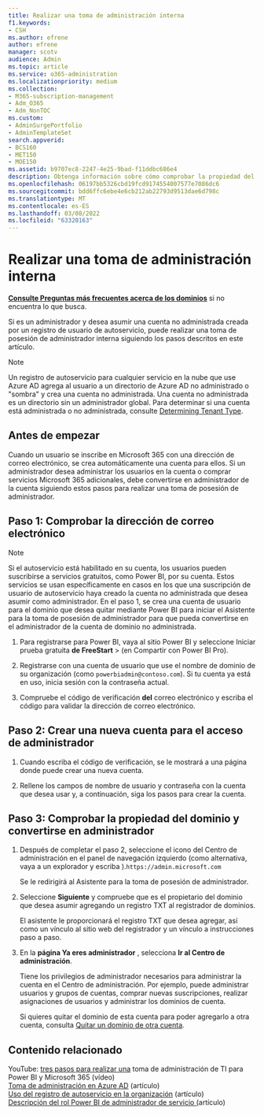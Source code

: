 ```yaml
---
title: Realizar una toma de administración interna
f1.keywords:
- CSH
ms.author: efrene
author: efrene
manager: scotv
audience: Admin
ms.topic: article
ms.service: o365-administration
ms.localizationpriority: medium
ms.collection:
- M365-subscription-management
- Adm_O365
- Adm_NonTOC
ms.custom:
- AdminSurgePortfolio
- AdminTemplateSet
search.appverid:
- BCS160
- MET150
- MOE150
ms.assetid: b9707ec8-2247-4e25-9bad-f11ddbc686e4
description: Obtenga información sobre cómo comprobar la propiedad del dominio y el correo electrónico para asumir una cuenta no administrada creada por un registro de usuario de autoservicio en Microsoft 365.
ms.openlocfilehash: 06197bb5326cbd19fcd9174554007577e7086dc6
ms.sourcegitcommit: bdd6ffc6ebe4e6cb212ab22793d9513dae6d798c
ms.translationtype: MT
ms.contentlocale: es-ES
ms.lasthandoff: 03/08/2022
ms.locfileid: "63320163"
---
```

# <a name="perform-an-internal-admin-takeover"></a>Realizar una toma de administración interna

 **[Consulte Preguntas más frecuentes acerca de los dominios](../setup/domains-faq.yml)** si no encuentra lo que busca.

Si es un administrador y desea asumir una cuenta no administrada creada por un registro de usuario de autoservicio, puede realizar una toma de posesión de administrador interna siguiendo los pasos descritos en este artículo.

> [!NOTE]
> Un registro de autoservicio para cualquier servicio en la nube que use Azure AD agrega al usuario a un directorio de Azure AD no administrado o "sombra" y crea una cuenta no administrada. Una cuenta no administrada es un directorio sin un administrador global. Para determinar si una cuenta está administrada o no administrada, consulte [Determining Tenant Type](/power-platform/admin/powerapps-gdpr-dsr-guide-systemlogs#determining-tenant-type). 
  
## <a name="before-you-begin"></a>Antes de empezar

Cuando un usuario se inscribe en Microsoft 365 con una dirección de correo electrónico, se crea automáticamente una cuenta para ellos. Si un administrador desea administrar los usuarios en la cuenta o comprar servicios Microsoft 365 adicionales, debe convertirse en administrador de la cuenta siguiendo estos pasos para realizar una toma de posesión de administrador.

## <a name="step-1-verify-your-email-address"></a>Paso 1: Comprobar la dirección de correo electrónico

> [!NOTE]
> Si el autoservicio está habilitado en su cuenta, los usuarios pueden suscribirse a servicios gratuitos, como Power BI, por su cuenta. Estos servicios se usan específicamente en casos en los que una suscripción de usuario de autoservicio haya creado la cuenta no administrada que desea asumir como administrador. En el paso 1, se crea una cuenta de usuario para el dominio que desea quitar mediante Power BI para iniciar el Asistente para la toma de posesión de administrador para que pueda convertirse en el administrador de la cuenta de dominio no administrada.

1. Para registrarse para Power BI, vaya al sitio Power BI y seleccione Iniciar [](https://powerbi.com) prueba gratuita **de FreeStart** >  (en Compartir con Power BI Pro). 

2. Registrarse con una cuenta de usuario que use el nombre de dominio de su organización (como `powerbiadmin@contoso.com`). Si tu cuenta ya está en uso, inicia sesión con la contraseña actual.

3. Compruebe el código de verificación **del** correo electrónico y escriba el código para validar la dirección de correo electrónico.

## <a name="step-2-create-a-new-account-for-admin-access"></a>Paso 2: Crear una nueva cuenta para el acceso de administrador

1. Cuando escriba el código de verificación, se le mostrará a una página donde puede crear una nueva cuenta.

2. Rellene los campos de nombre de usuario y contraseña con la cuenta que desea usar y, a continuación, siga los pasos para crear la cuenta.

## <a name="step-3-verify-domain-ownership-and-become-the-admin"></a>Paso 3: Comprobar la propiedad del dominio y convertirse en administrador

1. Después de completar el paso 2, seleccione el icono del Centro de administración en el panel de navegación izquierdo (como alternativa, vaya a un explorador y escriba ).`https://admin.microsoft.com`

    Se le redirigirá al Asistente para la toma de posesión de administrador.

2. Seleccione **Siguiente** y compruebe que es el propietario del dominio que desea asumir agregando un registro TXT al registrador de dominios.

    El asistente le proporcionará el registro TXT que desea agregar, así como un vínculo al sitio web del registrador y un vínculo a instrucciones paso a paso.

3. En la **página Ya eres administrador** , selecciona **Ir al Centro de administración**.

    Tiene los privilegios de administrador necesarios para administrar la cuenta en el Centro de administración. Por ejemplo, puede administrar usuarios y grupos de cuentas, comprar nuevas suscripciones, realizar asignaciones de usuarios y administrar los dominios de cuenta.

    Si quieres quitar el dominio de esta cuenta para poder agregarlo a otra cuenta, consulta [Quitar un dominio de otra cuenta](remove-a-domain-from-another-account.md).
  
## <a name="related-content"></a>Contenido relacionado

YouTube: [tres pasos para realizar una](https://www.youtube.com/watch?v=xt5EsrQBZZk) toma de administración de TI para Power BI y Microsoft 365 (vídeo)\
[Toma de administración en Azure AD](/azure/active-directory/users-groups-roles/domains-admin-takeover) (artículo)\
[Uso del registro de autoservicio en la organización](self-service-sign-up.md) (artículo)\
[Descripción del rol Power BI de administrador de servicio (](/power-bi/service-admin-role)artículo)